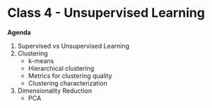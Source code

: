 # Class 4 - Unsupervised Learning

**Agenda**
1. Supervised vs Unsupervised Learning
2. Clustering
    - k-means
    - Hierarchical clustering
    - Metrics for clustering quality
    - Clustering characterization
3. Dimensionality Reduction
    - PCA
